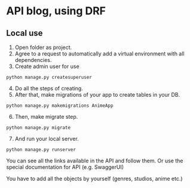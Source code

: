 # API blog, using DRF
## Local use
1. Open folder as project.
2. Agree to a request to automatically add a virtual environment with all dependencies.
3. Create admin user for use

```python manage.py createsuperuser```

4. Do all the steps of creating.
5. After that, make migrations of your app to create tables in your DB.

```python manage.py makemigrations AnimeApp```

6. Then, make migrate step.

```python manage.py migrate```

7. And run your local server.

```python manage.py runserver```

You can see all the links available in the API and follow them.
Or use the special documentation for API (e.g. SwaggerUI)

You have to add all the objects by yourself (genres, studios, anime etc.)
